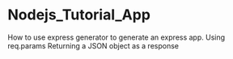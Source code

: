 # Nodejs_Tutorial_App

How to use express generator to generate an express app.
Using req.params 
Returning a JSON object as a response
